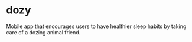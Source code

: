 # dozy
Mobile app that encourages users to have healthier sleep habits by taking care of a dozing animal friend.
